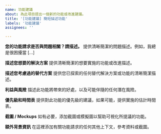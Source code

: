 ```yaml
---
name: 功能建議
about: 為此項目提出一個新的功能或改進建議。
title: '[功能建議] 簡短描述功能'
labels: '功能建議'
assignees: ''

---
```


**您的功能請求是否與問題相關？請描述。**
提供清晰簡潔的問題描述。例如，我總是很困擾當 [...]

**描述您想要的解決方案**
提供清晰簡潔的想要實施的功能或改進描述。

**描述您考慮過的替代方案**
提供您已探索的任何替代解決方案或功能的清晰簡潔描述。

**利益與風險**
描述此功能將帶來的好處，以及可能伴隨的任何潛在風險。

**優先級和時間表**
提供對此功能的優先級的建議，如果可能，提供實施的估計時間表。

**截圖 / Mockups**
如有必要，添加截圖或模擬圖以幫助可視化所提議的功能。

**額外背景資訊**
在這裡添加有關功能請求的任何其他上下文，參考資料或截圖。
